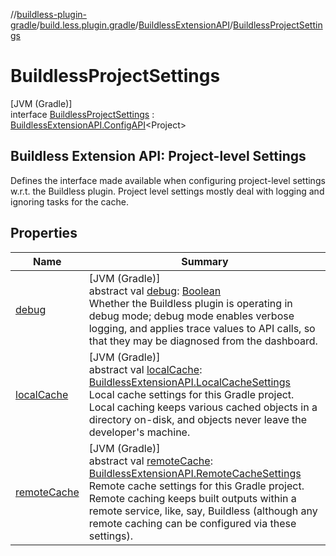 //[buildless-plugin-gradle](../../../../index.md)/[build.less.plugin.gradle](../../index.md)/[BuildlessExtensionAPI](../index.md)/[BuildlessProjectSettings](index.md)

# BuildlessProjectSettings

[JVM (Gradle)]\
interface [BuildlessProjectSettings](index.md) : [BuildlessExtensionAPI.ConfigAPI](../-config-a-p-i/index.md)&lt;Project&gt; 

##  Buildless Extension API: Project-level Settings

Defines the interface made available when configuring project-level settings w.r.t. the Buildless plugin. Project level settings mostly deal with logging and ignoring tasks for the cache.

## Properties

| Name | Summary |
|---|---|
| [debug](../-config-a-p-i/debug.md) | [JVM (Gradle)]<br>abstract val [debug](../-config-a-p-i/debug.md): [Boolean](https://kotlinlang.org/api/latest/jvm/stdlib/kotlin/-boolean/index.html)<br>Whether the Buildless plugin is operating in debug mode; debug mode enables verbose logging, and applies trace values to API calls, so that they may be diagnosed from the dashboard. |
| [localCache](../-config-a-p-i/local-cache.md) | [JVM (Gradle)]<br>abstract val [localCache](../-config-a-p-i/local-cache.md): [BuildlessExtensionAPI.LocalCacheSettings](../-local-cache-settings/index.md)<br>Local cache settings for this Gradle project. Local caching keeps various cached objects in a directory on-disk, and objects never leave the developer's machine. |
| [remoteCache](../-config-a-p-i/remote-cache.md) | [JVM (Gradle)]<br>abstract val [remoteCache](../-config-a-p-i/remote-cache.md): [BuildlessExtensionAPI.RemoteCacheSettings](../-remote-cache-settings/index.md)<br>Remote cache settings for this Gradle project. Remote caching keeps built outputs within a remote service, like, say, Buildless (although any remote caching can be configured via these settings). |
